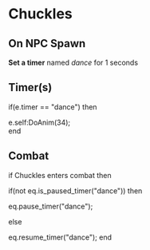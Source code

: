 # Chuckles
## On NPC Spawn

**Set a timer** named *dance* for 1 seconds
## Timer(s)

if(e.timer == "dance") then


e.self:DoAnim(34);  
end

## Combat

if Chuckles enters combat  then


if(not eq.is_paused_timer("dance")) then



eq.pause_timer("dance");


else


eq.resume_timer("dance");
end
